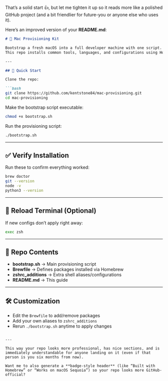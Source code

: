 That’s a solid start 👍, but let me tighten it up so it reads more like a polished GitHub project (and a bit friendlier for future-you or anyone else who uses it).

Here’s an improved version of your **README.md**:

````markdown
# 🍎 Mac Provisioning Kit

Bootstrap a fresh macOS into a full developer machine with one script.  
This repo installs common tools, languages, and configurations using Homebrew.

---

## 🚀 Quick Start

Clone the repo:

```bash
git clone https://github.com/kentstone84/mac-provisioning.git
cd mac-provisioning
````

Make the bootstrap script executable:

```bash
chmod +x bootstrap.sh
```

Run the provisioning script:

```bash
./bootstrap.sh
```

---

## ✅ Verify Installation

Run these to confirm everything worked:

```bash
brew doctor
git --version
node -v
python3 --version
```

---

## 🔄 Reload Terminal (Optional)

If new configs don’t apply right away:

```bash
exec zsh
```

---

## 📂 Repo Contents

* **bootstrap.sh** → Main provisioning script
* **Brewfile** → Defines packages installed via Homebrew
* **zshrc\_additions** → Extra shell aliases/configurations
* **README.md** → This guide

---

## 🛠️ Customization

* Edit the `Brewfile` to add/remove packages
* Add your own aliases to `zshrc_additions`
* Rerun `./bootstrap.sh` anytime to apply changes

```

---

This way your repo looks more professional, has nice sections, and is immediately understandable for anyone landing on it (even if that person is you six months from now).  

Want me to also generate a **badge-style header** (like “Built with Homebrew” or “Works on macOS Sequoia”) so your repo looks more GitHub-official?
```
